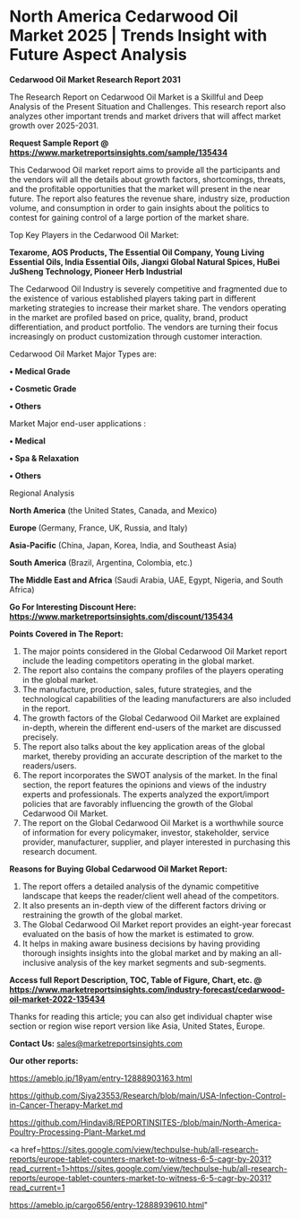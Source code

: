 # North America Cedarwood Oil Market 2025 | Trends Insight with Future Aspect Analysis

<strong>Cedarwood Oil Market Research Report 2031</strong>

The Research Report on Cedarwood Oil Market is a Skillful and Deep Analysis of the Present Situation and Challenges. This research report also analyzes other important trends and market drivers that will affect market growth over 2025-2031.

<strong>Request Sample Report @ <a href=https://www.marketreportsinsights.com/sample/135434>https://www.marketreportsinsights.com/sample/135434</a></strong>

This Cedarwood Oil market report aims to provide all the participants and the vendors will all the details about growth factors, shortcomings, threats, and the profitable opportunities that the market will present in the near future. The report also features the revenue share, industry size, production volume, and consumption in order to gain insights about the politics to contest for gaining control of a large portion of the market share.

Top Key Players in the Cedarwood Oil Market:

<strong>Texarome, AOS Products, The Essential Oil Company, Young Living Essential Oils, India Essential Oils, Jiangxi Global Natural Spices, HuBei JuSheng Technology, Pioneer Herb Industrial</strong>

The Cedarwood Oil Industry is severely competitive and fragmented due to the existence of various established players taking part in different marketing strategies to increase their market share. The vendors operating in the market are profiled based on price, quality, brand, product differentiation, and product portfolio. The vendors are turning their focus increasingly on product customization through customer interaction.

Cedarwood Oil Market Major Types are:

<strong>• Medical Grade

• Cosmetic Grade

• Others</strong>

Market Major end-user applications :

<strong>• Medical

• Spa & Relaxation

• Others</strong>

Regional Analysis

</u><strong><b>North America</b></strong> (the United States, Canada, and Mexico)

<strong><b>Europe </b></strong>(Germany, France, UK, Russia, and Italy)

<strong><b>Asia-Pacific</b></strong> (China, Japan, Korea, India, and Southeast Asia)

<strong><b>South America</b></strong> (Brazil, Argentina, Colombia, etc.)

<strong><b>The Middle East and Africa</b></strong> (Saudi Arabia, UAE, Egypt, Nigeria, and South Africa)

<strong>Go For Interesting Discount Here: <a href=https://www.marketreportsinsights.com/discount/135434>https://www.marketreportsinsights.com/discount/135434</a></strong>

<strong>Points Covered in The Report:</strong>
<ol>
  <li>The major points considered in the Global Cedarwood Oil Market report include the leading competitors operating in the global market.</li>
  <li>The report also contains the company profiles of the players operating in the global market.</li>
  <li>The manufacture, production, sales, future strategies, and the technological capabilities of the leading manufacturers are also included in the report.</li>
  <li>The growth factors of the Global Cedarwood Oil Market are explained in-depth, wherein the different end-users of the market are discussed precisely.</li>
  <li>The report also talks about the key application areas of the global market, thereby providing an accurate description of the market to the readers/users.</li>
  <li>The report incorporates the SWOT analysis of the market. In the final section, the report features the opinions and views of the industry experts and professionals. The experts analyzed the export/import policies that are favorably influencing the growth of the Global Cedarwood Oil Market.</li>
  <li>The report on the Global Cedarwood Oil Market is a worthwhile source of information for every policymaker, investor, stakeholder, service provider, manufacturer, supplier, and player interested in purchasing this research document.</li>
</ol>
<strong>Reasons for Buying Global Cedarwood Oil Market Report:</strong>

<ol>
  <li>The report offers a detailed analysis of the dynamic competitive landscape that keeps the reader/client well ahead of the competitors.</li>
  <li>It also presents an in-depth view of the different factors driving or restraining the growth of the global market.</li>
  <li>The Global Cedarwood Oil Market report provides an eight-year forecast evaluated on the basis of how the market is estimated to grow.</li>
  <li>It helps in making aware business decisions by having providing thorough insights insights into the global market and by making an all-inclusive analysis of the key market segments and sub-segments.</li>
</ol>
<strong>Access full Report Description, TOC, Table of Figure, Chart, etc. @ <a href=https://www.marketreportsinsights.com/industry-forecast/cedarwood-oil-market-2022-135434>https://www.marketreportsinsights.com/industry-forecast/cedarwood-oil-market-2022-135434</a></strong>


Thanks for reading this article; you can also get individual chapter wise section or region wise report version like Asia, United States, Europe.

<strong>Contact Us:</strong>
sales@marketreportsinsights.com

<strong>Our other reports:</strong>

<a href=https://ameblo.jp/18yam/entry-12888903163.html>https://ameblo.jp/18yam/entry-12888903163.html</a>

<a href=https://github.com/Siya23553/Research/blob/main/USA-Infection-Control-in-Cancer-Therapy-Market.md>https://github.com/Siya23553/Research/blob/main/USA-Infection-Control-in-Cancer-Therapy-Market.md</a>

<a href=https://github.com/Hindavi8/REPORTINSITES-/blob/main/North-America-Poultry-Processing-Plant-Market.md>https://github.com/Hindavi8/REPORTINSITES-/blob/main/North-America-Poultry-Processing-Plant-Market.md</a>

<a href=https://sites.google.com/view/techpulse-hub/all-research-reports/europe-tablet-counters-market-to-witness-6-5-cagr-by-2031?read_current=1>https://sites.google.com/view/techpulse-hub/all-research-reports/europe-tablet-counters-market-to-witness-6-5-cagr-by-2031?read_current=1</a>

<a href=https://ameblo.jp/cargo656/entry-12888939610.html>https://ameblo.jp/cargo656/entry-12888939610.html</a>"

